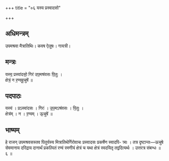 +++
title = "०६ यस्य प्रस्वादसो"

+++
## अधिमन्त्रम्
उपमश्रवा मैत्रातिथिः। कवष ऐलूषः। गायत्री।

## मन्त्रः
यस्य॒ प्रस्वा॑दसो॒ गिर॑ उप॒मश्र॑वसः पि॒तुः ।  
क्षेत्रं॒ न र॒ण्वमू॒चुषे॑ ॥

## पदपाठः
यस्य॑ । प्रऽस्वा॑दसः । गिरः॑ । उ॒प॒मऽश्र॑वसः । पि॒तुः ।  
क्षेत्र॑म् । न । र॒ण्वम् । ऊ॒चुषे॑ ॥

## भाष्यम्
हे राजन् उपमश्रवसस्तव पितुर्यस्य मित्रातिथेर्गिरोवाचः प्रस्वादसः प्रकर्षेण स्वादपि- त्र्यः । तत्र दृष्टान्तः—ऊचुषे सेवमानाय दरिद्राय दानार्थं प्रकल्पितं रण्वं रमणीयं क्षेत्रं च यथा क्षेत्रं स्वदयितृ तद्वदित्यर्थः । उत्तरत्र संबन्धः ॥ ६ ॥